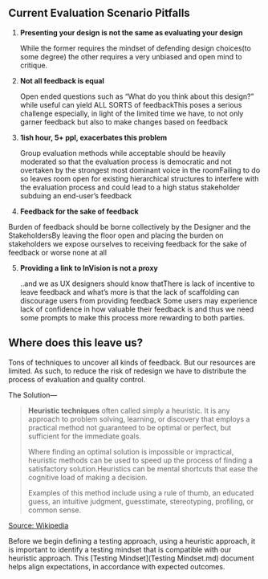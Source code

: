 ## Current Evaluation Scenario Pitfalls
1. **Presenting your design is not the same as evaluating your design**

   While the former requires the mindset of defending design choices(to some degree) the other requires a very unbiased and open mind to critique.

2. **Not all feedback is equal**

   Open ended questions such as “What do you think about this design?” while useful can yield ALL SORTS of feedbackThis poses a serious challenge especially, in light of the limited time we have, to not only garner feedback but also to make changes based on feedback

3. **1ish hour, 5+ ppl, exacerbates this problem**

   Group evaluation methods while acceptable should be heavily moderated so that the evaluation process is democratic and not overtaken by the strongest most dominant voice in the roomFailing to do so leaves room open for existing hierarchical structures to interfere with the evaluation process and could lead to a high status stakeholder subduing an end-user’s feedback

4. **Feedback for the sake of feedback**

Burden of feedback should be borne collectively by the Designer and the StakeholdersBy leaving the floor open and placing the burden on stakeholders we expose ourselves to receiving feedback for the sake of feedback or worse none at all

5. **Providing a link to InVision is not a proxy**

   ..and we as UX designers should know thatThere is lack of incentive  to leave feedback and what’s more is that the lack of scaffolding can discourage users from providing feedback Some users may experience lack of confidence in how valuable their feedback is and thus we need some prompts to make this process more rewarding to both parties.

## Where does this leave us?

Tons of techniques to uncover all kinds of feedback. But our resources are limited. As such, to reduce the risk of redesign we have to distribute the process of evaluation and quality control.

The Solution—

> **Heuristic techniques** often called simply a heuristic. It is any approach to problem solving, learning, or discovery that employs a practical method not guaranteed to be optimal or perfect, but sufficient for the immediate goals. 
>
> Where finding an optimal solution is impossible or impractical, heuristic methods can be used to speed up the process of finding a satisfactory solution.Heuristics can be mental shortcuts that ease the cognitive load of making a decision. 
>
> Examples of this method include using a rule of thumb, an educated guess, an intuitive judgment, guesstimate, stereotyping, profiling, or common sense.

 [Source: Wikipedia](https://en.wikipedia.org/wiki/Heuristic)

Before we begin defining a testing approach, using a heuristic approach, it is important to identify a testing mindset that is compatible with our heuristic approach. This [Testing Mindset](Testing Mindset.md) document helps align expectations, in accordance with expected outcomes.